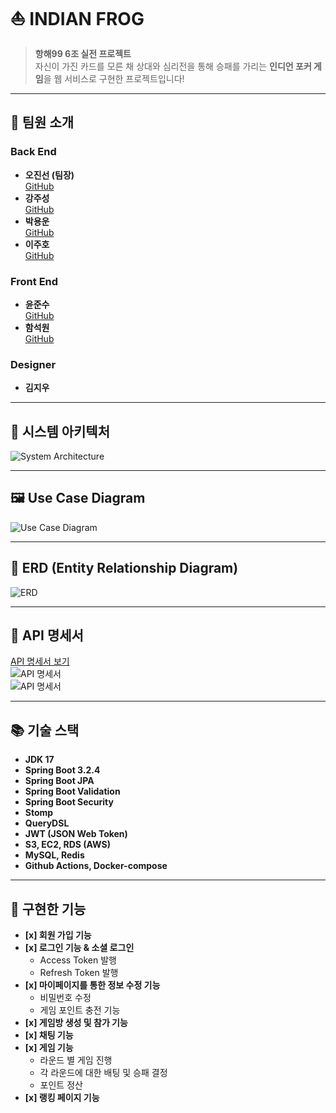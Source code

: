 # ⛵ INDIAN FROG

> **항해99 6조 실전 프로젝트**  
> 자신이 가진 카드를 모른 채 상대와 심리전을 통해 승패를 가리는 **인디언 포커 게임**을 웹 서비스로 구현한 프로젝트입니다!

---

## 🐬 **팀원 소개**

### **Back End**
- **오진선 (팀장)**  
  [GitHub](https://github.com/Rosa-Eau)
- **강주성**  
  [GitHub](https://github.com/kjs4231)
- **박용운**  
  [GitHub](https://github.com/eleunadeu)
- **이주호**  
  [GitHub](https://github.com/lsc713)

### **Front End**
- **윤준수**  
  [GitHub](https://github.com/hoheesu)
- **함석원**  
  [GitHub](https://github.com/holynow)

### **Designer**
- **김지우**

---

## 📐 **시스템 아키텍처**
![System Architecture](https://github.com/HH99-Main-IndianPoker/indian_frog_be/assets/139448668/8f20bb4a-c97d-4b56-89b9-e9a978f75583)

---

## 🖼️ **Use Case Diagram**
![Use Case Diagram](https://github.com/HH99-Main-IndianPoker/indian_frog_be/assets/139448668/a47eeba2-feea-41ba-ad2e-bb626607d276)

---

## 🔖 **ERD (Entity Relationship Diagram)**  
![ERD](https://github.com/HH99-Main-IndianPoker/indian_frog_be/assets/139448668/a47eeba2-feea-41ba-ad2e-bb626607d276)

---

## 📄 **API 명세서**  
[API 명세서 보기](https://lydian-force-d54.notion.site/6-350e72e9edbf4dc8b75263e872dc44de)  
![API 명세서](https://github.com/HH99-Main-IndianPoker/indian_frog_be/assets/139448668/3e54ed6f-04b2-4911-adc7-cc034ead9f76)  
![API 명세서](https://github.com/HH99-Main-IndianPoker/indian_frog_be/assets/139448668/52b18f9a-c57f-4e3b-a273-243d0d320b43)

---

## 📚 **기술 스택**

- **JDK 17**  
- **Spring Boot 3.2.4**  
- **Spring Boot JPA**  
- **Spring Boot Validation**  
- **Spring Boot Security**  
- **Stomp**  
- **QueryDSL**  
- **JWT (JSON Web Token)**  
- **S3, EC2, RDS (AWS)**  
- **MySQL, Redis**  
- **Github Actions, Docker-compose**

---

## 🔧 **구현한 기능**

- **[x] 회원 가입 기능**
- **[x] 로그인 기능 & 소셜 로그인**
  - Access Token 발행
  - Refresh Token 발행
- **[x] 마이페이지를 통한 정보 수정 기능**
  - 비밀번호 수정
  - 게임 포인트 충전 기능
- **[x] 게임방 생성 및 참가 기능**
- **[x] 채팅 기능**
- **[x] 게임 기능**
  - 라운드 별 게임 진행
  - 각 라운드에 대한 배팅 및 승패 결정
  - 포인트 정산
- **[x] 랭킹 페이지 기능**
